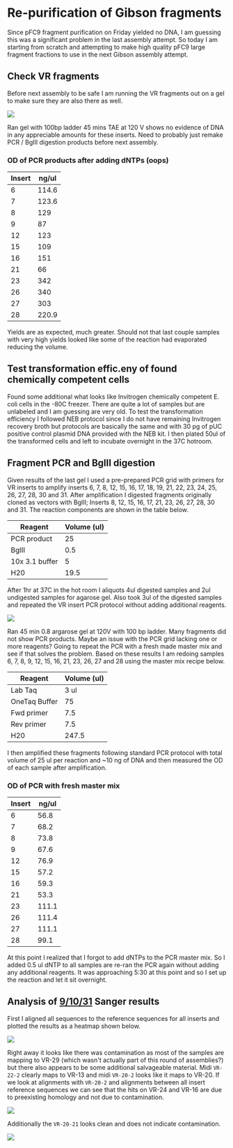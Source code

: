# Re-purification of Gibson fragments

Since pFC9 fragment purification on Friday yielded no DNA, I am 
guessing this was a significant problem in the last assembly attempt.
So today I am starting from scratch and attempting to make high quality
pFC9 large fragment fractions to use in the next Gibson assembly attempt.

## Check VR fragments

Before next assembly to be safe I am running the VR fragments out
on a gel to make sure they are also there as well.

![](diagrams/9-13-21-VR-fragments-test-gel.svg)

Ran gel with 100bp ladder 45 mins TAE at 120 V shows no evidence of
DNA in any appreciable amounts for these inserts. Need to probably
just remake PCR / BglII digestion products before next assembly.

### OD of PCR products after adding dNTPs (oops)

| Insert | ng/ul |
| ------ | ----- |
| 6      | 114.6 |
| 7      | 123.6 |
| 8      | 129   |
| 9      | 87    |
| 12     | 123   |
| 15     | 109   |
| 16     | 151   |
| 21     | 66    |
| 23     | 342   |
| 26     | 340   |
| 27     | 303   |
| 28     | 220.9 |

Yields are as expected, much greater. Should not that last couple
samples with very high yields looked like some of the reaction had
evaporated reducing the volume.


## Test transformation effic.eny of found chemically competent cells

Found some additional what looks like Invitrogen chemically competent
E. coli cells in the -80C freezer. There are quite a lot of samples
but are unlabeled and I am guessing are very old. To test the transformation efficiency I followed NEB protocol since I do not
have remaining Invitrogen recovery broth but protocols are basically the same and with 30 pg of pUC positive control plasmid DNA provided with the NEB kit. I then plated 50ul of the transformed cells and left
to incubate overnight in the 37C hotroom.

## Fragment PCR and BglII digestion

Given results of the last gel I used a pre-prepared PCR grid with
primers for VR inserts to amplify inserts 6, 7, 8, 12, 15, 16,
17, 18, 19, 21, 22, 23, 24, 25, 26, 27, 28, 30 and 31. After amplification I digested fragments originally cloned as vectors
with BglII; Inserts 8, 12, 15, 16, 17, 21, 23, 26, 27, 28, 30 and 31. The reaction components are shown in the table below.

| Reagent        | Volume (ul) |
| -------------- | ----------- |
| PCR product    | 25          |
| BglII          | 0.5         |
| 10x 3.1 buffer | 5           |
| H20            | 19.5        |

After 1hr at 37C in the hot room I aliquots 4ul digested samples and 2ul undigested samples for agarose gel. Also took 3ul of the digested samples and repeated the VR insert PCR protocol without
adding additional reagents.

![](images/assorted/913-21-gel-image-post-pcr-and-digest-fragments.svg)

Ran 45 min 0.8 argarose gel at 120V with 100 bp ladder. Many
fragments did not show PCR products. Maybe an issue with the PCR
grid lacking one or more reagents? Going to repeat the PCR with
a fresh made master mix and see if that solves the problem. Based on these results I am redoing samples 6, 7, 8, 9, 12, 15, 16, 21, 23, 26, 27 and 28 using the master mix recipe below.

| Reagent       | Volume (ul) |
| ------------- | ----------- |
| Lab Taq       | 3 ul        |
| OneTaq Buffer | 75          |
| Fwd primer    | 7.5         |
| Rev primer    | 7.5         |
| H20           | 247.5       |

I then amplified these fragments following standard PCR protocol with total volume of 25 ul per reaction and ~10 ng of DNA and then measured the OD of each sample after amplification.

### OD of PCR with fresh master mix

| Insert | ng/ul |
| ------ | ----- |
| 6      | 56.8  |
| 7      | 68.2  |
| 8      | 73.8  |
| 9      | 67.6  |
| 12     | 76.9  |
| 15     | 57.2  |
| 16     | 59.3  |
| 21     | 53.3  |
| 23     | 111.1 |
| 26     | 111.4 |
| 27     | 111.1 |
| 28     | 99.1  |

At this point I realized that I forgot to add dNTPs to the PCR master
mix. So I added 0.5 ul dNTP to all samples are re-ran the PCR again without adding any additional reagents. It was approaching 5:30 at
this point and so I set up the reaction and let it sit overnight.

## Analysis of [9/10/31](32_9-10-21.md) Sanger results

First I aligned all sequences to the reference sequences for all
inserts and plotted the results as a heatmap shown below.

![](images/assorted/length_heatmap-9-10-21.png)

Right away it looks like there was contamination as most of the
samples are mapping to VR-29 (which wasn't actually part of this
round of assemblies?) but there also appears to be some
additional salvageable material. Midi `VR-22-2` clearly maps to
VR-13 and midi `VR-20-2` looks like it maps to VR-20. If we look at
alignments with `VR-20-2` and alignments between all insert
reference sequences we can see that the hits on VR-24 and VR-16
are due to preexisting homology and not due to contamination.

![](images/assorted/VR-20-16-24-self-alignment.svg)

Additionally the `VR-20-21` looks clean and does not indicate
contamination.

![](images/assorted/VR-21-2-trace.png)

